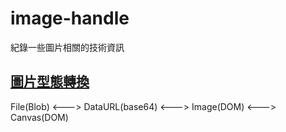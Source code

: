 # image-handle
紀錄一些圖片相關的技術資訊

## [圖片型態轉換](%E5%9C%96%E7%89%87%E5%9E%8B%E6%85%8B%E8%BD%89%E6%8F%9B.html)

File(Blob) <---> DataURL(base64) <---> Image(DOM) <---> Canvas(DOM) 


